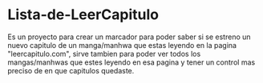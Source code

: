 # Lista-de-LeerCapitulo
Es un proyecto para crear un marcador para poder saber si se estreno un nuevo capitulo de un manga/manhwa que estas leyendo en la pagina "leercapitulo.com", sirve tambien para poder ver todos los mangas/manhwas que estes leyendo en esa pagina y tener un control mas preciso de en que capitulos quedaste.
